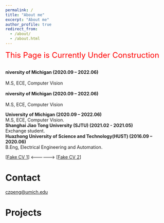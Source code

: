 ```yaml
---
permalink: /
title: "About me"
excerpt: "About me"
author_profile: true
redirect_from: 
  - /about/
  - /about.html
---
```

<font color=red size=5> This Page is Currently Under Construction </font>

<div style="line-height:50px;"><b> niversity of Michigan (2020.09 – 2022.06) </b></div>
M.S, ECE, Computer Vision
<div style="line-height:50px;"><b> niversity of Michigan (2020.09 – 2022.06) </b></div>
M.S, ECE, Computer Vision

**University of Michigan (2020.09 – 2022.06)** <br>
M.S, ECE, Computer Vision. <br> 
**Shanghai Jiao Tong University (SJTU) (2021.02 - 2021.05)** <br>
Exchange student. <br>
**Huazhong University of Science and Technology(HUST) (2016.09 – 2020.06)** <br>
B.Eng, Electrical Engineering and Automation.

[[Fake CV 1](https://github.com/Pengchengzhi/Pengchengzhi.github.io/blob/master/files/cv/fake%20cv.pdf)]
<------> [[Fake CV 2](https://github.com/Pengchengzhi/Pengchengzhi.github.io/blob/master/files/cv/fake%20cv.pdf)]

# Contact
czpeng@umich.edu

# Projects


<!---Activity and Service--->
<!---Experience--->
